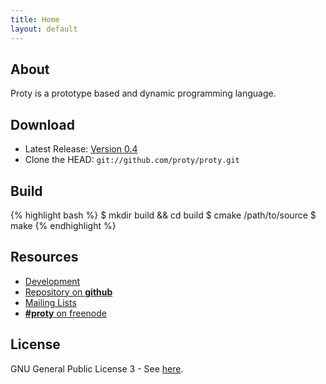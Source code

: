 ```yaml
---
title: Home
layout: default
---
```


## About

Proty is a prototype based and dynamic programming
language.

## Download

- Latest Release: [Version 0.4](http://ftp.proty.cc/proty/0.4/proty-0.4.tar.gz)
- Clone the HEAD: `git://github.com/proty/proty.git`

## Build

{% highlight bash %}
$ mkdir build && cd build
$ cmake /path/to/source
$ make
{% endhighlight %}

## Resources

- [Development](http://dev.proty.cc/projects/proty)
- [Repository on **github**](https://github.com/proty/proty)
- [Mailing Lists](http://mail.proty.cc)
- [**#proty** on freenode](irc://chat.freenode.net/%23proty)

## License

GNU General Public License 3 - See [here](/license/).
